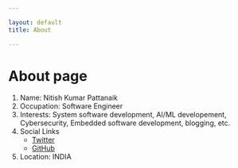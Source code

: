 ```yaml
---

layout: default
title: About

---
```

# About page

1. Name: Nitish Kumar Pattanaik
2. Occupation: Software Engineer
3. Interests: System software development, AI/ML developement, Cybersecurity, Embedded software development, blogging, etc.
4. Social Links
   - [Twitter](https://twitter.com/NitishPattanaik)
   - [GitHub](https://github.com/nkpattanaik/)
5. Location: INDIA

